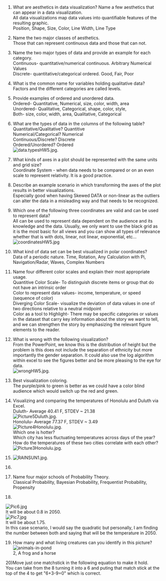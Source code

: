 1) What are aesthetics in data visualization? Name a few aesthetics that can appear in a data visualization.  
  All data visualizations map data values into quantifiable features of the resulting graphic.  
  Position, Shape, Size, Color, Line Width, Line Type  
  
2) Name the two major classes of aesthetics.  
  Those that can represent continuous data and those that can not.  
    
3) Name the two major types of data and provide an example for each category.  
  Continuous- quantitative/numerical continuous. Arbitrary Numerical Values  
  Discrete- quantitative/categorical ordered. Good, Fair, Poor  
  
4) What is the common name for variables holding qualitative data?  
Factors and the different categories are called levels.  
  
5) Provide examples of ordered and unordered data.  
  Ordered- Quantitative, Numerical, size, color, width, area  
  Unordered- Qualitative, Categorical, shape, color, style,  
  Both- size, color, width, area, Qualitative, Categorical  
  
6) What are the types of data in the columns of the following table?  
  Quantitative/Qualitative? Quantitive  
  Numerical/Categorical? Numerical  
  Continuous/Discrete? Discrete  
  Ordered/Unordered? Ordered   
![data.typesHW5.jpg](data.typesHW5.jpg).  

7) What kinds of axes in a plot should be represented with the same units and grid size?  
  Coordinate System - when data needs to be compared or on an even scale to represent relativity. It is a good practice.  
  
8) Describe an example scenario in which transforming the axes of the plot results in better visualizations.  
  Especially good when having Skewed DATA or non-linear as the outliers can alter the data in a misleading way and that needs to be recognized.  
  
9) Which one of the following three coordinates are valid and can be used to represent data?  
  All can be used to represent data dependent on the audience and its knowledge and the data. Usually, we only want to use the black grid as it is the most basic for all views and you can show all types of relevance whether that is with dots, linear, not linear,           exponential, etc…  
![coordinatesHW5.jpg](coordinatesHW5.jpg)   
  
10) What kind of data set can be best visualized in polar coordinates?  
  Data of a periodic nature. Time, Rotation, Any Calculation with Pi, Navigation/Radar, Waves, Complex Numbers  
  
11) Name four different color scales and explain their most appropriate usage.  
  Quantitive Color Scale-  To distinguish discrete items or group that do not have an intrinsic order   
  Color to represent data values- income, temperature, or speed (sequence of color)  
  Diverging Color Scale-  visualize the deviation of data values in one of two directions relative to a neutral midpoint  
  Color as a tool to Highlight- There may be specific categories or values in the dataset that carry key information about the story we want to tell, and we can strengthen the story by emphasizing the relevant figure elements to the reader.  
  
12) What is wrong with the following visualization?  
  From the PowerPoint, we know this is the distribution of height but the problem is this does not include the separation of ethnicity but more importantly the gender separation. It could also use the log algorithm within excel to see the figures better and be more pleasing to the eye for data.  
![wrongHW5.jpg](wrongHW5.jpg).  
  
13) Best visualization coloring.  
  The purple/pink to green is better as we could have a color blind audience which would switch up the red and green.  
  
14) Visualizing and comparing the temperatures of Honolulu and Duluth via Excel.  
  Duluth- Average 40.41 F, STDEV ~ 21.38  
  ![Picture5Duluth.jpg](Picture5.jpg).  
  Honolulu- Average 77.37 F, STDEV ~ 3.49  
  ![Picture4Honolulu.jpg](Picture4.jpg).  
  Which one is hotter?  
  Which city has less fluctuating temperatures across days of the year?  
  How do the temperatures of these two cities correlate with each other?  
![Picture3Honolulu.jpg](Picture3.jpg).

15)  
     ![RAINSUN1.jpg](RAINSUN1.jpg).

16) 

17) Name four major schools of Probability Theory.  
  Classical Probability, Bayesian Probability, Frequentist Probability, Propensity  

18)  
   ![Pic6.jpg](Pic6.jpg)  
It will be about 0.8 in 2050.  
   ![Pic7.jpg](Pic7.jpg)  
It will be about 1.75.  
  In this case scenario, I would say the quadratic but personally, I am finding the number between both and saying that will be the temperature in 2050.

19) How many and what living creatures can you identify in this picture?   
    ![animals-in-pond](animals-in-pond.jpg)  
  2, A frog and a horse  
  
20)Move just one matchstick in the following equation to make it hold.  
   You can take from the 8 turning it into a 6 and puting that match stick at the top of the 4 to get "6+3-9=0" which is correct.  
    
























 


